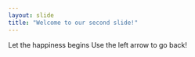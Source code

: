 ```yaml
---
layout: slide
title: "Welcome to our second slide!"
---
```

Let the happiness begins
Use the left arrow to go back!
